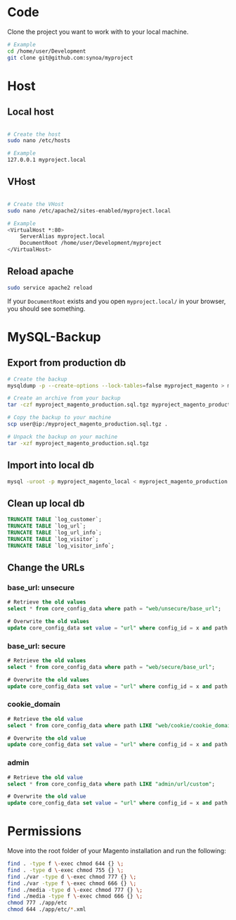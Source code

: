 # Code

Clone the project you want to work with to your local machine. 

```bash
# Example
cd /home/user/Development
git clone git@github.com:synoa/myproject
```

# Host

## Local host

```bash

# Create the host
sudo nano /etc/hosts

# Example
127.0.0.1 myproject.local
```

## VHost

```bash

# Create the VHost
sudo nano /etc/apache2/sites-enabled/myproject.local

# Example
<VirtualHost *:80>
    ServerAlias myproject.local
    DocumentRoot /home/user/Development/myproject
</VirtualHost>
```

## Reload apache

```bash
sudo service apache2 reload
```

If your `DocumentRoot` exists and you open `myproject.local/` in your browser, you should see something. 


# MySQL-Backup

## Export from production db

```bash
# Create the backup
mysqldump -p --create-options --lock-tables=false myproject_magento > myproject_magento_production.sql

# Create an archive from your backup
tar -czf myproject_magento_production.sql.tgz myproject_magento_production.sql

# Copy the backup to your machine
scp user@ip:/myproject_magento_production.sql.tgz .

# Unpack the backup on your machine
tar -xzf myproject_magento_production.sql.tgz
```

## Import into local db

```bash
mysql -uroot -p myproject_magento_local < myproject_magento_production.sql
```

## Clean up local db

```sql
TRUNCATE TABLE `log_customer`;
TRUNCATE TABLE `log_url`;
TRUNCATE TABLE `log_url_info`;
TRUNCATE TABLE `log_visitor`;
TRUNCATE TABLE `log_visitor_info`;
```

## Change the URLs

### base_url: unsecure

```sql
# Retrieve the old values
select * from core_config_data where path = "web/unsecure/base_url";

# Overwrite the old values
update core_config_data set value = "url" where config_id = x and path = "web/unsecure/base_url";
```

### base_url: secure

```sql
# Retrieve the old values
select * from core_config_data where path = "web/secure/base_url";

# Overwrite the old values
update core_config_data set value = "url" where config_id = x and path = "web/secure/base_url";
```

### cookie_domain

```sql
# Retrieve the old value
select * from core_config_data where path LIKE "web/cookie/cookie_domain";

# Overwrite the old value
update core_config_data set value = "url" where config_id = x and path = "web/cookie/cookie_domain";
```

### admin

```sql
# Retrieve the old value
select * from core_config_data where path LIKE "admin/url/custom";

# Overwrite the old value
update core_config_data set value = "url" where config_id = x and path = "admin/url/custom";
```

# Permissions

Move into the root folder of your Magento installation and run the following:

```bash
find . -type f \-exec chmod 644 {} \;
find . -type d \-exec chmod 755 {} \;
find ./var -type d \-exec chmod 777 {} \;
find ./var -type f \-exec chmod 666 {} \;
find ./media -type d \-exec chmod 777 {} \;
find ./media -type f \-exec chmod 666 {} \;
chmod 777 ./app/etc
chmod 644 ./app/etc/*.xml
```
